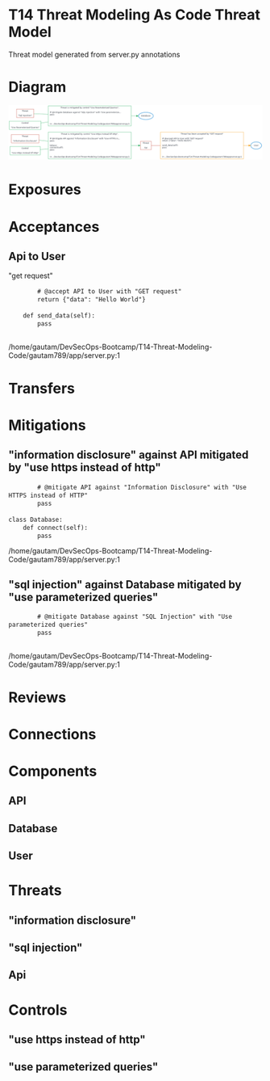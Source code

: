 # T14 Threat Modeling As Code Threat Model

Threat model generated from server.py annotations


# Diagram
![Threat Model Diagram](ThreatModel.md.png)



# Exposures


# Acceptances

## Api to User
"get request"

```
        # @accept API to User with "GET request"
        return {"data": "Hello World"}

    def send_data(self):
        pass


```
/home/gautam/DevSecOps-Bootcamp/T14-Threat-Modeling-Code/gautam789/app/server.py:1


# Transfers


# Mitigations

## "information disclosure" against API mitigated by "use https instead of http"


```
        # @mitigate API against "Information Disclosure" with "Use HTTPS instead of HTTP"
        pass

class Database:
    def connect(self):
        pass

```
/home/gautam/DevSecOps-Bootcamp/T14-Threat-Modeling-Code/gautam789/app/server.py:1

## "sql injection" against Database mitigated by "use parameterized queries"


```
        # @mitigate Database against "SQL Injection" with "Use parameterized queries"
        pass


```
/home/gautam/DevSecOps-Bootcamp/T14-Threat-Modeling-Code/gautam789/app/server.py:1


# Reviews


# Connections


# Components

## API

## Database

## User


# Threats

## "information disclosure"


## "sql injection"


## Api



# Controls

## "use https instead of http"

## "use parameterized queries"
